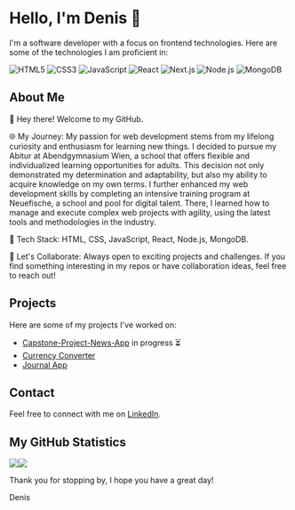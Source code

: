 # Hello, I'm Denis 👋

I'm a software developer with a focus on frontend technologies. Here are some of the technologies I am proficient in:

![HTML5](https://img.shields.io/badge/-HTML5-E34F26?style=flat&logo=html5&logoColor=white)
![CSS3](https://img.shields.io/badge/-CSS3-1572B6?style=flat&logo=css3)
![JavaScript](https://img.shields.io/badge/-JavaScript-black?style=flat&logo=javascript)
![React](https://img.shields.io/badge/-React-black?style=flat&logo=react)
![Next.js](https://img.shields.io/badge/-Next.js-black?style=flat&logo=next.js)
![Node.js](https://img.shields.io/badge/-Node.js-black?style=flat&logo=node.js)
![MongoDB](https://img.shields.io/badge/-MongoDB-black?style=flat&logo=mongodb)

## About Me

👋 Hey there! Welcome to my GitHub.

🌐 My Journey:
My passion for web development stems from my lifelong curiosity and enthusiasm for learning new things. I decided to pursue my Abitur at Abendgymnasium Wien, a school that offers flexible and individualized learning opportunities for adults. This decision not only demonstrated my determination and adaptability, but also my ability to acquire knowledge on my own terms. I further enhanced my web development skills by completing an intensive training program at Neuefische, a school and pool for digital talent. There, I learned how to manage and execute complex web projects with agility, using the latest tools and methodologies in the industry.

🤖 Tech Stack: HTML, CSS, JavaScript, React, Node.js, MongoDB.

💼 Let's Collaborate: Always open to exciting projects and challenges. If you find something interesting in my repos or have collaboration ideas, feel free to reach out!



## Projects

Here are some of my projects I've worked on:

- [Capstone-Project-News-App](https://github.com/DenisKorkmaz/Capstone-Project-News-App) in progress ⏳
- [Currency Converter](https://github.com/DenisKorkmaz/Waehrungsrechner)
- [Journal App](https://github.com/DenisKorkmaz/Journal_App)


## Contact

Feel free to connect with me on [LinkedIn](https://www.linkedin.com/in/denis-korkmaz-95112b273/).

## My GitHub Statistics

<div style="display: flex;">
  <img align="center" src="https://github-readme-stats.vercel.app/api?username=DenisKorkmaz&show_icons=true&count_private=true&theme=radical" />
  <img align="center" src="https://github-readme-stats.vercel.app/api/top-langs/?username=DenisKorkmaz&theme=radical" />
</div>

Thank you for stopping by, I hope you have a great day!

Denis
